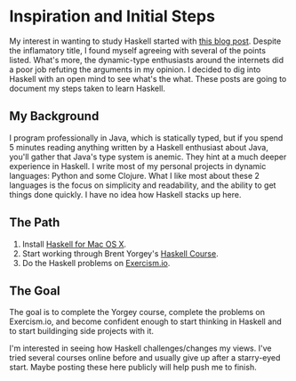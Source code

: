 Inspiration and Initial Steps
=============================

My interest in wanting to study Haskell started with [this blog post](http://techblog.realestate.com.au/the-abject-failure-of-weak-typing/).    Despite the inflamatory title, I found myself agreeing with several of the points listed.  What's more, the dynamic-type enthusiasts around the internets did a poor job refuting the arguments in my opinion.  I decided to dig into Haskell with an open mind to see what's the what.  These posts are going to document my steps taken to learn Haskell.

## My Background

I program professionally in Java, which is statically typed, but if you spend 5 minutes reading anything written by a Haskell enthusiast about Java, you'll gather that Java's type system is anemic.  They hint at a much deeper experience in Haskell.  I write most of my personal projects in dynamic languages: Python and some Clojure.  What I like most about these 2 languages is the focus on simplicity and readability, and the ability to get things done quickly.  I have no idea how Haskell stacks up here.

## The Path

1. Install [Haskell for Mac OS X](http://exercism.io).
2. Start working through Brent Yorgey's [Haskell Course](http://www.seas.upenn.edu/%7Ecis194/lectures.html).
3. Do the Haskell problems on [Exercism.io](http://exercism.io).

## The Goal

The goal is to complete the Yorgey course, complete the problems on Exercism.io, and become confident enough to start thinking in Haskell and to start buildinging side projects with it.

I'm interested in seeing how Haskell challenges/changes my views.  I've tried several courses online before and usually give up after a starry-eyed start.  Maybe posting these here publicly will help push me to finish.
